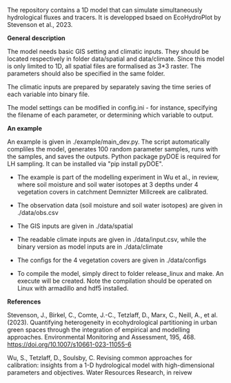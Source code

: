 The repository contains a 1D model that can simulate simultaneously hydrological fluxes and tracers. It is developped bsaed on EcoHydroPlot by Stevenson et al., 2023.


**General description**

The model needs basic GIS setting and climatic inputs. They should be located respectively in folder data/spatial and data/climate. Since this model is only limited to 1D, all spatial files are formalised as 3*3 raster. The parameters should also be specified in the same folder.

The climatic inputs are prepared by separately saving the time series of each variable into binary file.

The model settings can be modified in config.ini -  for instance, specifying the filename of each parameter, or determining which variable to output.


**An example**

An example is given in ./example/main_dev.py. The script automatically compliles the model, generates 100 random parameter samples, runs with the samples, and saves the outputs. Python package pyDOE is required for LH sampling. It can be installed via "pip install pyDOE".

* The example is part of the modelling experiment in Wu et al., in review, where soil moisture and soil water isotopes at 3 depths under 4 vegetation covers in catchment Demnizter Millcreek are calibrated.

* The observation data (soil moisture and soil water isotopes) are given in ./data/obs.csv

* The GIS inputs are given in ./data/spatial

* The readable climate inputs are given in ./data/input.csv, while the binary version as model inputs are in ./data/climate

* The configs for the 4 vegetation covers are given in ./data/configs

* To compile the model, simply direct to folder release_linux and make. An execute will be created. Note the compilation should be operated on Linux with armadillo and hdf5 installed.


**References**

Stevenson, J., Birkel, C., Comte, J.-C., Tetzlaff, D., Marx, C., Neill, A., et al. (2023). Quantifying heterogeneity in ecohydrological partitioning in urban green spaces through the integration of empirical and modelling approaches. Environmental Monitoring and Assessment, 195, 468. https://doi.org/10.1007/s10661-023-11055-6

Wu, S., Tetzlaff, D., Soulsby, C. Revising common approaches for calibration: insights from a 1-D hydrological model with high-dimensional parameters and objectives. Water Resources Research, in reivew